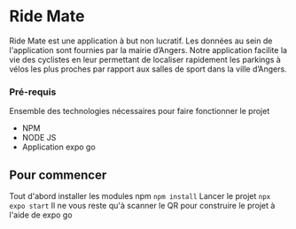 # Ride Mate
Ride Mate est une application à but non lucratif. Les données au sein de l'application sont fournies par la mairie d’Angers. Notre application facilite la vie des cyclistes en leur permettant de localiser rapidement les parkings à vélos les plus proches par rapport aux salles de sport dans la ville d’Angers.
### Pré-requis
Ensemble des technologies nécessaires pour faire fonctionner le projet
 - NPM
 - NODE JS
 - Application expo go
 
## Pour commencer
Tout d'abord installer les modules npm
``
npm install
``
Lancer le projet
``
npx expo start
``
Il ne vous reste qu'à scanner le QR pour construire le projet à l'aide de expo go